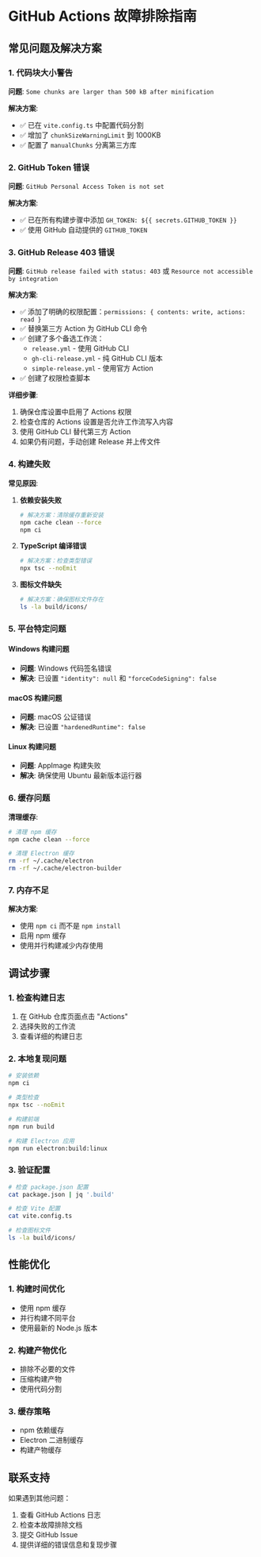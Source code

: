 # GitHub Actions 故障排除指南

## 常见问题及解决方案

### 1. 代码块大小警告

**问题**: `Some chunks are larger than 500 kB after minification`

**解决方案**:
- ✅ 已在 `vite.config.ts` 中配置代码分割
- ✅ 增加了 `chunkSizeWarningLimit` 到 1000KB
- ✅ 配置了 `manualChunks` 分离第三方库

### 2. GitHub Token 错误

**问题**: `GitHub Personal Access Token is not set`

**解决方案**:
- ✅ 已在所有构建步骤中添加 `GH_TOKEN: ${{ secrets.GITHUB_TOKEN }}`
- ✅ 使用 GitHub 自动提供的 `GITHUB_TOKEN`

### 3. GitHub Release 403 错误

**问题**: `GitHub release failed with status: 403` 或 `Resource not accessible by integration`

**解决方案**:
- ✅ 添加了明确的权限配置：`permissions: { contents: write, actions: read }`
- ✅ 替换第三方 Action 为 GitHub CLI 命令
- ✅ 创建了多个备选工作流：
  - `release.yml` - 使用 GitHub CLI
  - `gh-cli-release.yml` - 纯 GitHub CLI 版本
  - `simple-release.yml` - 使用官方 Action
- ✅ 创建了权限检查脚本

**详细步骤**:
1. 确保仓库设置中启用了 Actions 权限
2. 检查仓库的 Actions 设置是否允许工作流写入内容
3. 使用 GitHub CLI 替代第三方 Action
4. 如果仍有问题，手动创建 Release 并上传文件

### 4. 构建失败

**常见原因**:
1. **依赖安装失败**
   ```bash
   # 解决方案：清除缓存重新安装
   npm cache clean --force
   npm ci
   ```

2. **TypeScript 编译错误**
   ```bash
   # 解决方案：检查类型错误
   npx tsc --noEmit
   ```

3. **图标文件缺失**
   ```bash
   # 解决方案：确保图标文件存在
   ls -la build/icons/
   ```

### 5. 平台特定问题

#### Windows 构建问题
- **问题**: Windows 代码签名错误
- **解决**: 已设置 `"identity": null` 和 `"forceCodeSigning": false`

#### macOS 构建问题
- **问题**: macOS 公证错误
- **解决**: 已设置 `"hardenedRuntime": false`

#### Linux 构建问题
- **问题**: AppImage 构建失败
- **解决**: 确保使用 Ubuntu 最新版本运行器

### 6. 缓存问题

**清理缓存**:
```bash
# 清理 npm 缓存
npm cache clean --force

# 清理 Electron 缓存
rm -rf ~/.cache/electron
rm -rf ~/.cache/electron-builder
```

### 7. 内存不足

**解决方案**:
- 使用 `npm ci` 而不是 `npm install`
- 启用 npm 缓存
- 使用并行构建减少内存使用

## 调试步骤

### 1. 检查构建日志
1. 在 GitHub 仓库页面点击 "Actions"
2. 选择失败的工作流
3. 查看详细的构建日志

### 2. 本地复现问题
```bash
# 安装依赖
npm ci

# 类型检查
npx tsc --noEmit

# 构建前端
npm run build

# 构建 Electron 应用
npm run electron:build:linux
```

### 3. 验证配置
```bash
# 检查 package.json 配置
cat package.json | jq '.build'

# 检查 Vite 配置
cat vite.config.ts

# 检查图标文件
ls -la build/icons/
```

## 性能优化

### 1. 构建时间优化
- 使用 npm 缓存
- 并行构建不同平台
- 使用最新的 Node.js 版本

### 2. 构建产物优化
- 排除不必要的文件
- 压缩构建产物
- 使用代码分割

### 3. 缓存策略
- npm 依赖缓存
- Electron 二进制缓存
- 构建产物缓存

## 联系支持

如果遇到其他问题：
1. 查看 GitHub Actions 日志
2. 检查本故障排除文档
3. 提交 GitHub Issue
4. 提供详细的错误信息和复现步骤 
